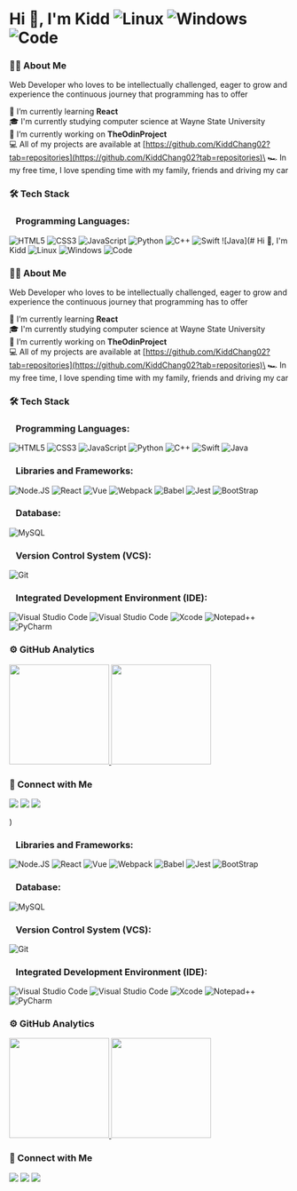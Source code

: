 # Hi 👋, I'm Kidd ![Linux](https://img.shields.io/badge/OS-Linux-FCC624?style=for-the-&logo=linux&logoColor=black) ![Windows](https://img.shields.io/badge/OS-Windows-blue?style=for-the-&logo=windows&logoColor=blue) ![Code](https://img.shields.io/badge/Main%20Language-JavaScript-323330?style=flat&logo=javascript&logoColor=F7DF1E)

### 👨‍💻 About Me
Web Developer who loves to be intellectually challenged, eager to grow and experience the continuous journey that programming has to offer

🔭 I’m currently learning **React**\
🎓 I'm currently studying computer science at Wayne State University\
🌱 I’m currently working on **TheOdinProject**\
💻 All of my projects are available at [https://github.com/KiddChang02?tab=repositories](https://github.com/KiddChang02?tab=repositories)\
🏎️ In my free time, I love spending time with my family, friends and driving my car


### 🛠 Tech Stack
<h3>&nbsp;&nbsp;&nbsp;Programming Languages:</h3>

![HTML5](https://img.shields.io/badge/HTML5-E34F26?style=for-the-badge&logo=html5&logoColor=white)
![CSS3](https://img.shields.io/badge/CSS3-1572B6?style=for-the-badge&logo=css3&logoColor=white)
![JavaScript](https://img.shields.io/badge/JavaScript-323330?style=for-the-badge&logo=javascript&logoColor=F7DF1E)
![Python](https://img.shields.io/badge/Python-14354C?style=for-the-badge&logo=python&logoColor=white)
![C++](https://img.shields.io/badge/C%2B%2B-00599C?style=for-the-badge&logo=c%2B%2B&logoColor=white)
![Swift](https://img.shields.io/badge/Swift-FA7343?style=for-the-badge&logo=swift&logoColor=white)
![Java](# Hi 👋, I'm Kidd ![Linux](https://img.shields.io/badge/OS-Linux-FCC624?style=for-the-&logo=linux&logoColor=black) ![Windows](https://img.shields.io/badge/OS-Windows-blue?style=for-the-&logo=windows&logoColor=blue) ![Code](https://img.shields.io/badge/Main%20Language-JavaScript-323330?style=flat&logo=javascript&logoColor=F7DF1E)

### 👨‍💻 About Me
Web Developer who loves to be intellectually challenged, eager to grow and experience the continuous journey that programming has to offer

🔭 I’m currently learning **React**\
🎓 I'm currently studying computer science at Wayne State University\
🌱 I’m currently working on **TheOdinProject**\
💻 All of my projects are available at [https://github.com/KiddChang02?tab=repositories](https://github.com/KiddChang02?tab=repositories)\
🏎️ In my free time, I love spending time with my family, friends and driving my car


### 🛠 Tech Stack
<h3>&nbsp;&nbsp;&nbsp;Programming Languages:</h3>

![HTML5](https://img.shields.io/badge/HTML5-E34F26?style=for-the-badge&logo=html5&logoColor=white)
![CSS3](https://img.shields.io/badge/CSS3-1572B6?style=for-the-badge&logo=css3&logoColor=white)
![JavaScript](https://img.shields.io/badge/JavaScript-323330?style=for-the-badge&logo=javascript&logoColor=F7DF1E)
![Python](https://img.shields.io/badge/Python-14354C?style=for-the-badge&logo=python&logoColor=white)
![C++](https://img.shields.io/badge/C%2B%2B-00599C?style=for-the-badge&logo=c%2B%2B&logoColor=white)
![Swift](https://img.shields.io/badge/Swift-FA7343?style=for-the-badge&logo=swift&logoColor=white)
![Java](https://img.shields.io/badge/Java-ED8B00?style=for-the-badge&logo=openjdk&logoColor=white)

<h3>&nbsp;&nbsp;&nbsp;Libraries and Frameworks:</h3>

![Node.JS](https://img.shields.io/badge/Node.js-43853D?style=for-the-badge&logo=node.js&logoColor=white)
![React](https://img.shields.io/badge/React-20232A?style=for-the-badge&logo=react&logoColor=61DAFB)
![Vue](https://img.shields.io/badge/Vue.js-35495E?style=for-the-badge&logo=vue.js&logoColor=4FC08D)
![Webpack](https://img.shields.io/badge/Webpack-05122A?style=for-the-badge&logo=Webpack&logoColor=white)
![Babel](https://img.shields.io/badge/Babel-gray?style=for-the-badge&logo=Babel&logoColor=yellow)
![Jest](https://img.shields.io/badge/Jest-323330?style=for-the-badge&logo=Jest&logoColor=white)
![BootStrap](https://img.shields.io/badge/Bootstrap-563D7C?style=for-the-badge&logo=bootstrap&logoColor=white)

<h3>&nbsp;&nbsp;&nbsp;Database:</h3>

![MySQL](https://img.shields.io/badge/MySQL-00000F?style=for-the-badge&logo=mysql&logoColor=white)

<h3>&nbsp;&nbsp;&nbsp;Version Control System (VCS):</h3>

![Git](https://img.shields.io/badge/GIT-E44C30?style=for-the-badge&logo=git&logoColor=white)

<h3>&nbsp;&nbsp;&nbsp;Integrated Development Environment (IDE):</h3>

![Visual Studio Code](https://img.shields.io/badge/-Visual%20Studio%20Code-05122A?style=for-the-badge&logo=visual-studio-code&logoColor=007ACC)
![Visual Studio Code](https://img.shields.io/badge/-Visual%20Studio-05122A?style=for-the-badge&logo=visual-studio&logoColor=5D2B90)
![Xcode](https://img.shields.io/badge/Xcode-007ACC?style=for-the-badge&logo=Xcode&logoColor=white)
![Notepad++](https://img.shields.io/badge/Notepad++-90E59A.svg?style=for-the-badge&logo=notepad%2B%2B&logoColor=black)
![PyCharm](https://img.shields.io/badge/PyCharm-000000.svg?&style=for-the-badge&logo=PyCharm&logoColor=white)

### ⚙️ GitHub Analytics
<a href="https://github.com/101kiddchang010">
<img height="180em" src="https://github-readme-stats-eight-theta.vercel.app/api?username=101kiddchang010&show_icons=true&theme=tokyonight&include_all_commits=true&count_private=true"/>
<img height="180em" src="https://github-readme-stats-eight-theta.vercel.app/api/top-langs/?username=101kiddchang010&layout=compact&langs_count=8&theme=tokyonight"/>
</a>

### 🤝 Connect with Me
<p align="left">
<a href="https://101kiddchang010.github.io"><img src="https://img.shields.io/badge/-101kiddchang010.github.io-3423A6?style=flat&logo=Google-Chrome&logoColor=white"/></a>
<a href="https://linkedin.com/in/kidd-chang"><img src="https://img.shields.io/badge/-Kidd Chang-0077B5?style=flat&logo=Linkedin&logoColor=white"/></a>
<a href="https://twitter.com/ChangKiddSE"><img src="https://img.shields.io/twitter/url?label=ChangKiddSE&style=social&url=https%3A%2F%2Ftwitter.com%2FChangKiddSE"/></a>
</p>)

<h3>&nbsp;&nbsp;&nbsp;Libraries and Frameworks:</h3>

![Node.JS](https://img.shields.io/badge/Node.js-43853D?style=for-the-badge&logo=node.js&logoColor=white)
![React](https://img.shields.io/badge/React-20232A?style=for-the-badge&logo=react&logoColor=61DAFB)
![Vue](https://img.shields.io/badge/Vue.js-35495E?style=for-the-badge&logo=vue.js&logoColor=4FC08D)
![Webpack](https://img.shields.io/badge/Webpack-05122A?style=for-the-badge&logo=Webpack&logoColor=white)
![Babel](https://img.shields.io/badge/Babel-gray?style=for-the-badge&logo=Babel&logoColor=yellow)
![Jest](https://img.shields.io/badge/Jest-323330?style=for-the-badge&logo=Jest&logoColor=white)
![BootStrap](https://img.shields.io/badge/Bootstrap-563D7C?style=for-the-badge&logo=bootstrap&logoColor=white)

<h3>&nbsp;&nbsp;&nbsp;Database:</h3>

![MySQL](https://img.shields.io/badge/MySQL-00000F?style=for-the-badge&logo=mysql&logoColor=white)

<h3>&nbsp;&nbsp;&nbsp;Version Control System (VCS):</h3>

![Git](https://img.shields.io/badge/GIT-E44C30?style=for-the-badge&logo=git&logoColor=white)

<h3>&nbsp;&nbsp;&nbsp;Integrated Development Environment (IDE):</h3>

![Visual Studio Code](https://img.shields.io/badge/-Visual%20Studio%20Code-05122A?style=for-the-badge&logo=visual-studio-code&logoColor=007ACC)
![Visual Studio Code](https://img.shields.io/badge/-Visual%20Studio-05122A?style=for-the-badge&logo=visual-studio&logoColor=5D2B90)
![Xcode](https://img.shields.io/badge/Xcode-007ACC?style=for-the-badge&logo=Xcode&logoColor=white)
![Notepad++](https://img.shields.io/badge/Notepad++-90E59A.svg?style=for-the-badge&logo=notepad%2B%2B&logoColor=black)
![PyCharm](https://img.shields.io/badge/PyCharm-000000.svg?&style=for-the-badge&logo=PyCharm&logoColor=white)

### ⚙️ GitHub Analytics
<a href="https://github.com/101kiddchang010">
<img height="180em" src="https://github-readme-stats-eight-theta.vercel.app/api?username=101kiddchang010&show_icons=true&theme=tokyonight&include_all_commits=true&count_private=true"/>
<img height="180em" src="https://github-readme-stats-eight-theta.vercel.app/api/top-langs/?username=101kiddchang010&layout=compact&langs_count=8&theme=tokyonight"/>
</a>

### 🤝 Connect with Me
<p align="left">
<a href="https://101kiddchang010.github.io"><img src="https://img.shields.io/badge/-101kiddchang010.github.io-3423A6?style=flat&logo=Google-Chrome&logoColor=white"/></a>
<a href="https://linkedin.com/in/kidd-chang"><img src="https://img.shields.io/badge/-Kidd Chang-0077B5?style=flat&logo=Linkedin&logoColor=white"/></a>
<a href="https://twitter.com/ChangKiddSE"><img src="https://img.shields.io/twitter/url?label=ChangKiddSE&style=social&url=https%3A%2F%2Ftwitter.com%2FChangKiddSE"/></a>
</p>
